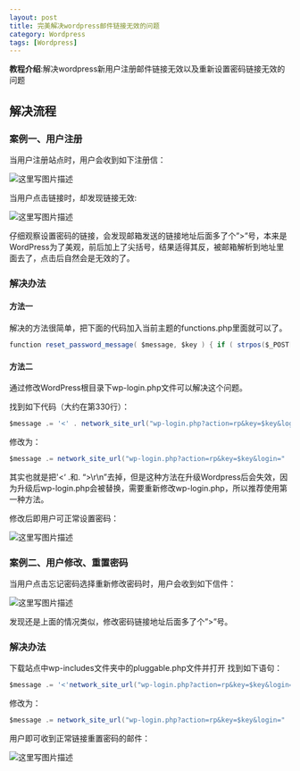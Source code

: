 ```yaml
---
layout: post
title: 完美解决wordpress邮件链接无效的问题
category: Wordpress
tags: [Wordpress]
---
```


**教程介绍**:解决wordpress新用户注册邮件链接无效以及重新设置密码链接无效的问题

## 解决流程

### 案例一、用户注册

当用户注册站点时，用户会收到如下注册信：

![这里写图片描述](http://img.blog.csdn.net/20160823174621928)

当用户点击链接时，却发现链接无效:

![这里写图片描述](http://img.blog.csdn.net/20160823175007883)

仔细观察设置密码的链接，会发现邮箱发送的链接地址后面多了个”>”号，本来是WordPress为了美观，前后加上了尖括号，结果适得其反，被邮箱解析到地址里面去了，点击后自然会是无效的了。

### 解决办法

#### 方法一

解决的方法很简单，把下面的代码加入当前主题的functions.php里面就可以了。

```java
function reset_password_message( $message, $key ) { if ( strpos($_POST['user_login'], '@') ) { $user_data = get_user_by('email', trim($_POST['user_login'])); } else { $login = trim($_POST['user_login']); $user_data = get_user_by('login', $login); } $user_login = $user_data->user_login; $msg = __('有人要求重设如下帐号的密码：'). "\r\n\r\n"; $msg .= network_site_url() . "\r\n\r\n"; $msg .= sprintf(__('用户名：%s'), $user_login) . "\r\n\r\n"; $msg .= __('若这不是您本人要求的，请忽略本邮件，一切如常。') . "\r\n\r\n"; $msg .= __('要重置您的密码，请打开下面的链接：'). "\r\n\r\n"; $msg .= network_site_url("wp-login.php?action=rp&key=$key&login=" . rawurlencode($user_login), 'login') ; return $msg; } add_filter('retrieve_password_message', reset_password_message, null, 2);
```

#### 方法二

通过修改WordPress根目录下wp-login.php文件可以解决这个问题。

找到如下代码（大约在第330行）：

```java
$message .= '<' . network_site_url("wp-login.php?action=rp&key=$key&login=" . rawurlencode($user_login), 'login') . ">\r\n";
```

修改为：

```java
$message .= network_site_url("wp-login.php?action=rp&key=$key&login=" . rawurlencode($user_login), 'login') ;
```

其实也就是把'<‘ .和. “>\r\n”去掉，但是这种方法在升级Wordpress后会失效，因为升级后wp-login.php会被替换，需要重新修改wp-login.php，所以推荐使用第一种方法。

修改后即用户可正常设置密码：

![这里写图片描述](http://img.blog.csdn.net/20160823181051845)  

### 案例二、用户修改、重置密码

当用户点击忘记密码选择重新修改密码时，用户会收到如下信件：

![这里写图片描述](http://img.blog.csdn.net/20160823180601795)

发现还是上面的情况类似，修改密码链接地址后面多了个”>”号。

### 解决办法

下载站点中wp-includes文件夹中的pluggable.php文件并打开
找到如下语句：

```java
$message .= '<'network_site_url("wp-login.php?action=rp&key=$key&login=" . rawurlencode($user_login), 'login')">\r\n\" ;
```

修改为：

```java
$message .= network_site_url("wp-login.php?action=rp&key=$key&login=" . rawurlencode($user->user_login), 'login') . "\r\n\r\n";
```

用户即可收到正常链接重置密码的邮件：

![这里写图片描述](http://img.blog.csdn.net/20160823181831565)
